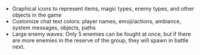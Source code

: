 - Graphical icons to represent items, magic types, enemy types, and other objects in the game
- Customize chat text colors: player names, emoji/actions, ambiance, system messages, objects, paths
- Large enemy waves: Only 5 enemies can be fought at once, but if there are more enemies in the reserve of the group, they will spawn in battle next.

